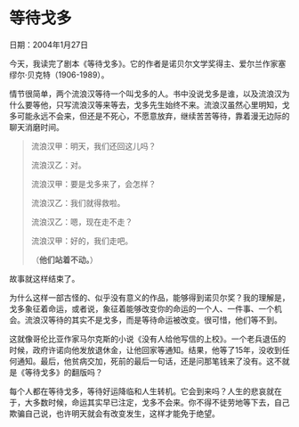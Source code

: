 # 等待戈多

日期：2004年1月27日

今天，我读完了剧本《等待戈多》。它的作者是诺贝尔文学奖得主、爱尔兰作家塞缪尔·贝克特（1906-1989）。

情节很简单，两个流浪汉等待一个叫戈多的人。书中没说戈多是谁，以及流浪汉为什么要等他，只写流浪汉等来等去，戈多先生始终不来。流浪汉虽然心里明知，戈多可能永远不会来，但还是不死心，不愿意放弃，继续苦苦等待，靠着漫无边际的聊天消磨时间。

> 流浪汉甲：明天，我们还回这儿吗？
>
> 流浪汉乙：对。
>
> 流浪汉甲：要是戈多来了，会怎样？
>
> 流浪汉乙：我们就得救啦。
>
> 流浪汉乙：嗯，现在走不走？
>
> 流浪汉甲：好的，我们走吧。
>
> （**他们站着不动。**）

故事就这样结束了。

为什么这样一部古怪的、似乎没有意义的作品，能够得到诺贝尔奖？我的理解是，戈多象征着命运，或者说，象征着能够改变你的命运的一个人、一件事、一个机会。流浪汉等待的其实不是戈多，而是等待命运被改变。很可惜，他们等不到。

这就像哥伦比亚作家马尔克斯的小说《没有人给他写信的上校》。一个老兵退伍的时候，政府许诺向他发放退休金，让他回家等通知。结果，他等了15年，没收到任何通知。最后，他贫病交加，死前的最后一句话，还是问那笔钱来了没有。这不就是《等待戈多》的翻版吗？

每个人都在等待戈多，等待好运降临和人生转机。它会到来吗？人生的悲哀就在于，大多数时候，命运其实早已注定，戈多不会来。你不得不徒劳地等下去，自己欺骗自己说，也许明天就会有改变发生，这样才能免于绝望。

